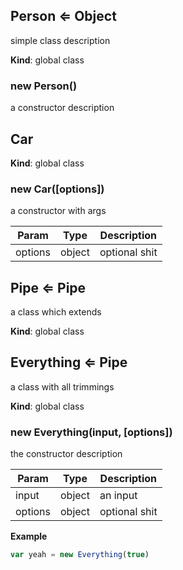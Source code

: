 ## Person ⇐ Object
simple class description

**Kind**: global class


### new Person()
a constructor description


## Car
**Kind**: global class


### new Car([options])
a constructor with args

  

| Param   | Type   | Description   |
| ------- | ------ | ------------- |
| options | object | optional shit |


## Pipe ⇐ Pipe
a class which extends

**Kind**: global class


## Everything ⇐ Pipe
a class with all trimmings

**Kind**: global class


### new Everything(input, [options])
the constructor description

  

| Param   | Type   | Description   |
| ------- | ------ | ------------- |
| input   | object | an input      |
| options | object | optional shit |


**Example**
```js
var yeah = new Everything(true)
```


